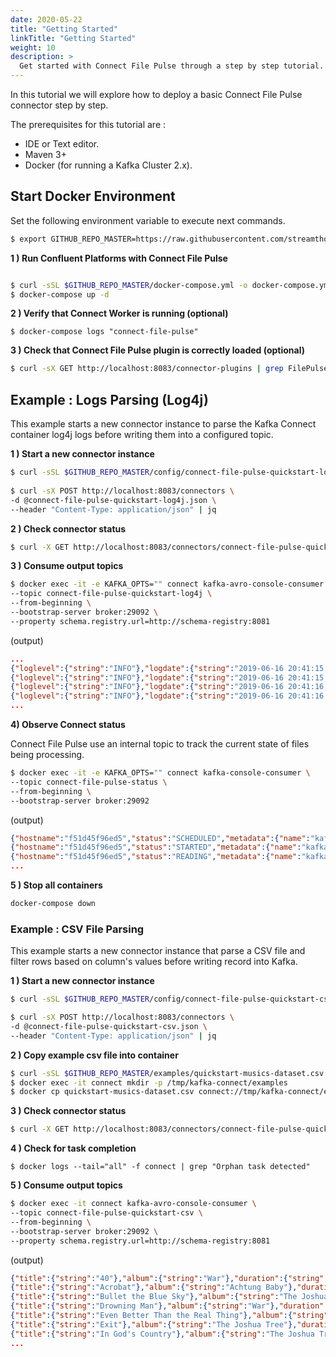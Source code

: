 ```yaml
---
date: 2020-05-22
title: "Getting Started"
linkTitle: "Getting Started"
weight: 10
description: >
  Get started with Connect File Pulse through a step by step tutorial.
---
```


In this tutorial we will explore how to deploy a basic Connect File Pulse connector step by step.

The prerequisites for this tutorial are :

* IDE or Text editor.
* Maven 3+
* Docker (for running a Kafka Cluster 2.x).

## Start Docker Environment

Set the following environment variable to execute next commands.

```bash
$ export GITHUB_REPO_MASTER=https://raw.githubusercontent.com/streamthoughts/kafka-connect-file-pulse/master/
```

**1 ) Run Confluent Platforms with Connect File Pulse**

```bash

$ curl -sSL $GITHUB_REPO_MASTER/docker-compose.yml -o docker-compose.yml
$ docker-compose up -d
```

**2 ) Verify that Connect Worker is running (optional)**
```
$ docker-compose logs "connect-file-pulse"
```

**3 ) Check that Connect File Pulse plugin is correctly loaded (optional)**
```bash
$ curl -sX GET http://localhost:8083/connector-plugins | grep FilePulseSourceConnector
```

## Example : Logs Parsing (Log4j)

This example starts a new connector instance to parse the Kafka Connect container log4j logs before writing them into a configured topic.

**1 ) Start a new connector instance**

```bash
$ curl -sSL $GITHUB_REPO_MASTER/config/connect-file-pulse-quickstart-log4j.json -o connect-file-pulse-quickstart-log4j.json
 
$ curl -sX POST http://localhost:8083/connectors \
-d @connect-file-pulse-quickstart-log4j.json \
--header "Content-Type: application/json" | jq
```

**2 ) Check connector status**
```bash
$ curl -X GET http://localhost:8083/connectors/connect-file-pulse-quickstart-log4j | jq
```

**3 ) Consume output topics**
```bash
$ docker exec -it -e KAFKA_OPTS="" connect kafka-avro-console-consumer \
--topic connect-file-pulse-quickstart-log4j \
--from-beginning \
--bootstrap-server broker:29092 \
--property schema.registry.url=http://schema-registry:8081
```

(output)
```json
...
{"loglevel":{"string":"INFO"},"logdate":{"string":"2019-06-16 20:41:15,247"},"message":{"string":"[main] Scanning for plugin classes. This might take a moment ... (org.apache.kafka.connect.cli.ConnectDistributed)"}}
{"loglevel":{"string":"INFO"},"logdate":{"string":"2019-06-16 20:41:15,270"},"message":{"string":"[main] Loading plugin from: /usr/share/java/schema-registry (org.apache.kafka.connect.runtime.isolation.DelegatingClassLoader)"}}
{"loglevel":{"string":"INFO"},"logdate":{"string":"2019-06-16 20:41:16,115"},"message":{"string":"[main] Registered loader: PluginClassLoader{pluginLocation=file:/usr/share/java/schema-registry/} (org.apache.kafka.connect.runtime.isolation.DelegatingClassLoader)"}}
{"loglevel":{"string":"INFO"},"logdate":{"string":"2019-06-16 20:41:16,115"},"message":{"string":"[main] Added plugin 'org.apache.kafka.common.config.provider.FileConfigProvider' (org.apache.kafka.connect.runtime.isolation.DelegatingClassLoader)"}}
...
```

**4) Observe Connect status**

Connect File Pulse use an internal topic to track the current state of files being processing.

```bash
$ docker exec -it -e KAFKA_OPTS="" connect kafka-console-consumer \
--topic connect-file-pulse-status \
--from-beginning \
--bootstrap-server broker:29092
```

(output)
```json
{"hostname":"f51d45f96ed5","status":"SCHEDULED","metadata":{"name":"kafka-connect.log","path":"/var/log/kafka","size":172559,"lastModified":1560772525000,"inode":1705406,"hash":661976312},"offset":{"position":-1,"rows":0,"timestamp":1560772525527}}
{"hostname":"f51d45f96ed5","status":"STARTED","metadata":{"name":"kafka-connect.log","path":"/var/log/kafka","size":172559,"lastModified":1560772525000,"inode":1705406,"hash":661976312},"offset":{"position":-1,"rows":0,"timestamp":1560772525719}}
{"hostname":"f51d45f96ed5","status":"READING","metadata":{"name":"kafka-connect.log","path":"/var/log/kafka","size":172559,"lastModified":1560772525000,"inode":1705406,"hash":661976312},"offset":{"position":174780,"rows":1911,"timestamp":1560772535322}}
...
```

**5 ) Stop all containers**
```bash
docker-compose down
```

### Example : CSV File Parsing

This example starts a new connector instance that parse a CSV file and filter rows based on column's values before writing record into Kafka.

**1 ) Start a new connector instance**

```bash
$ curl -sSL $GITHUB_REPO_MASTER/config/connect-file-pulse-quickstart-csv.json -o connect-file-pulse-quickstart-csv.json

$ curl -sX POST http://localhost:8083/connectors \
-d @connect-file-pulse-quickstart-csv.json \
--header "Content-Type: application/json" | jq
```

**2 ) Copy example csv file into container**

```bash
$ curl -sSL $GITHUB_REPO_MASTER/examples/quickstart-musics-dataset.csv -o quickstart-musics-dataset.csv
$ docker exec -it connect mkdir -p /tmp/kafka-connect/examples
$ docker cp quickstart-musics-dataset.csv connect://tmp/kafka-connect/examples/quickstart-musics-dataset.csv
```

**3 ) Check connector status**
```bash
$ curl -X GET http://localhost:8083/connectors/connect-file-pulse-quickstart-csv | jq
```

**4 ) Check for task completion**
```
$ docker logs --tail="all" -f connect | grep "Orphan task detected"
```

**5 ) Consume output topics**
```bash
$ docker exec -it connect kafka-avro-console-consumer \
--topic connect-file-pulse-quickstart-csv \
--from-beginning \
--bootstrap-server broker:29092 \
--property schema.registry.url=http://schema-registry:8081
```

(output)
```json
{"title":{"string":"40"},"album":{"string":"War"},"duration":{"string":"02:38"},"release":{"string":"1983"},"artist":{"string":"U2"},"type":{"string":"Rock"}}
{"title":{"string":"Acrobat"},"album":{"string":"Achtung Baby"},"duration":{"string":"04:30"},"release":{"string":"1991"},"artist":{"string":"U2"},"type":{"string":"Rock"}}
{"title":{"string":"Bullet the Blue Sky"},"album":{"string":"The Joshua Tree"},"duration":{"string":"04:31"},"release":{"string":"1987"},"artist":{"string":"U2"},"type":{"string":"Rock"}}
{"title":{"string":"Drowning Man"},"album":{"string":"War"},"duration":{"string":"04:14"},"release":{"string":"1983"},"artist":{"string":"U2"},"type":{"string":"Rock"}}
{"title":{"string":"Even Better Than the Real Thing"},"album":{"string":"Achtung Baby"},"duration":{"string":"03:41"},"release":{"string":"1991"},"artist":{"string":"U2"},"type":{"string":"Rock"}}
{"title":{"string":"Exit"},"album":{"string":"The Joshua Tree"},"duration":{"string":"04:13"},"release":{"string":"1987"},"artist":{"string":"U2"},"type":{"string":"Rock"}}
{"title":{"string":"In God's Country"},"album":{"string":"The Joshua Tree"},"duration":{"string":"02:56"},"release":{"string":"1987"},"artist":{"string":"U2"},"type":{"string":"Rock"}}
...
```
